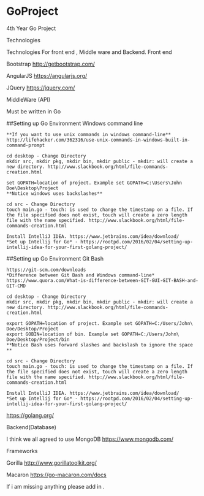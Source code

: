 # GoProject
4th Year Go Project



Technologies 


Technologies For front end , Middle ware and Backend.
Front end

Bootstrap
http://getbootstrap.com/

AngularJS
https://angularjs.org/

JQuery
https://jquery.com/

MiddleWare (API)

Must be written in Go

##Setting up Go Environment Windows command line
```
**If you want to use unix commands in windows command-line**
http://lifehacker.com/362316/use-unix-commands-in-windows-built-in-command-prompt

cd desktop - Change Directory
mkdir src, mkdir pkg, mkdir bin, mkdir public - mkdir: will create a new directory. http://www.slackbook.org/html/file-commands-creation.html

set GOPATH=location of project. Example set GOPATH=C:\Users\John Doe\Desktop\Project
**Notice windows uses backslashes**

cd src - Change Directory
touch main.go - touch: is used to change the timestamp on a file. If the file specified does not exist, touch will create a zero length file with the name specified. http://www.slackbook.org/html/file-commands-creation.html

Install IntelliJ IDEA. https://www.jetbrains.com/idea/download/
*Set up Intellij for Go* - https://rootpd.com/2016/02/04/setting-up-intellij-idea-for-your-first-golang-project/
```
##Setting up Go Environment Git Bash
```
https://git-scm.com/downloads
*Difference between Git Bash and Windows command-line*
https://www.quora.com/What-is-difference-between-GIT-GUI-GIT-BASH-and-GIT-CMD

cd desktop - Change Directory
mkdir src, mkdir pkg, mkdir bin, mkdir public - mkdir: will create a new directory. http://www.slackbook.org/html/file-commands-creation.html

export GOPATH=location of project. Example set GOPATH=C:/Users/John\ Doe/Desktop/Project
export GOBIN=location of bin. Example set GOPATH=C:/Users/John\ Doe/Desktop/Project/bin
**Notice Bash uses forward slashes and backslash to ignore the space **

cd src - Change Directory
touch main.go - touch: is used to change the timestamp on a file. If the file specified does not exist, touch will create a zero length file with the name specified. http://www.slackbook.org/html/file-commands-creation.html

Install IntelliJ IDEA. https://www.jetbrains.com/idea/download/
*Set up Intellij for Go* - https://rootpd.com/2016/02/04/setting-up-intellij-idea-for-your-first-golang-project/
```


https://golang.org/

Backend(Database)

I think we all agreed to use MongoDB
https://www.mongodb.com/

Frameworks

Gorilla
http://www.gorillatoolkit.org/

Macaron
https://go-macaron.com/docs

If i am missing anything please add in .
